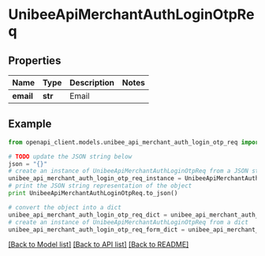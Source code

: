 # UnibeeApiMerchantAuthLoginOtpReq


## Properties

Name | Type | Description | Notes
------------ | ------------- | ------------- | -------------
**email** | **str** | Email | 

## Example

```python
from openapi_client.models.unibee_api_merchant_auth_login_otp_req import UnibeeApiMerchantAuthLoginOtpReq

# TODO update the JSON string below
json = "{}"
# create an instance of UnibeeApiMerchantAuthLoginOtpReq from a JSON string
unibee_api_merchant_auth_login_otp_req_instance = UnibeeApiMerchantAuthLoginOtpReq.from_json(json)
# print the JSON string representation of the object
print UnibeeApiMerchantAuthLoginOtpReq.to_json()

# convert the object into a dict
unibee_api_merchant_auth_login_otp_req_dict = unibee_api_merchant_auth_login_otp_req_instance.to_dict()
# create an instance of UnibeeApiMerchantAuthLoginOtpReq from a dict
unibee_api_merchant_auth_login_otp_req_form_dict = unibee_api_merchant_auth_login_otp_req.from_dict(unibee_api_merchant_auth_login_otp_req_dict)
```
[[Back to Model list]](../README.md#documentation-for-models) [[Back to API list]](../README.md#documentation-for-api-endpoints) [[Back to README]](../README.md)


